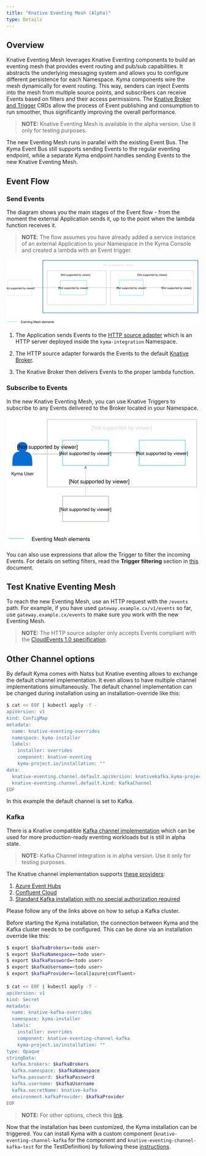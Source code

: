 ```yaml
---
title: "Knative Eventing Mesh (Alpha)"
type: Details
---
```


## Overview

Knative Eventing Mesh leverages Knative Eventing components to build an eventing mesh that provides event routing and pub/sub capabilities. It abstracts the underlying messaging system and allows you to configure different persistence for each Namespace. Kyma components wire the mesh dynamically for event routing. This way, senders can inject Events into the mesh from multiple source points, and subscribers can receive Events based on filters and their access permissions. The [Knative Broker and Trigger](https://knative.dev/docs/eventing/broker-trigger/) CRDs allow the process of Event publishing and consumption to run smoother, thus significantly improving the overall performance.   

 >**NOTE:** Knative Eventing Mesh is available in the alpha version. Use it only for testing purposes.
 
The new Eventing Mesh runs in parallel with the existing Event Bus. The Kyma Event Bus still supports sending Events to the regular eventing endpoint, while a separate Kyma endpoint handles sending Events to the new Knative Eventing Mesh. 

## Event Flow

### Send Events

The diagram shows you the main stages of the Event flow - from the moment the external Application sends it, up to the point when the lambda function receives it. 

>**NOTE**: The flow assumes you have already added a service instance of an external Application to your Namespace in the Kyma Console and created a lambda with an Event trigger. 

![Sending Events](./assets/knative-event-mesh-send-events.svg)

1. The Application sends Events to the [HTTP source adapter](https://github.com/kyma-project/kyma/tree/master/components/event-sources/adapter/http) which is an HTTP server deployed inside the `kyma-integration` Namespace.  

2. The HTTP source adapter forwards the Events to the default [Knative Broker](https://knative.dev/docs/eventing/broker-trigger).

3. The Knative Broker then delivers Events to the proper lambda function. 

### Subscribe to Events 

In the new Knative Eventing Mesh, you can use Knative Triggers to subscribe to any Events delivered to the Broker located in your Namespace.  

![Subscribe to Events](./assets/knative-event-mesh-subscription.svg)

You can also use expressions that allow the Trigger to filter the incoming Events. For details on setting filters, read the **Trigger filtering** section in [this](https://knative.dev/docs/eventing/broker-trigger/) document. 

## Test Knative Eventing Mesh

To reach the new Eventing Mesh, use an HTTP request with the `/events` path. 
For example, if you have used `gateway.example.cx/v1/events` so far, use `gateway.example.cx/events` to make sure you work with the new Eventing Mesh. 

>**NOTE:** The HTTP source adapter only accepts Events compliant with the [CloudEvents 1.0 specification](https://github.com/cloudevents/spec/blob/v1.0/spec.md).

## Other Channel options

By default Kyma comes with Natss but Knative eventing allows to exchange the default channel implementation. It even allows to have multiple channel implementations simultaneously.
The default channel implementation can be changed during installation using an installation-override like this:

```bash
$ cat << EOF | kubectl apply -f -
apiVersion: v1
kind: ConfigMap
metadata:
  name: knative-eventing-overrides
  namespace: kyma-installer
  labels:
    installer: overrides
    component: knative-eventing
    kyma-project.io/installation: ""
data:
  knative-eventing.channel.default.apiVersion: knativekafka.kyma-project.io/v1alpha1
  knative-eventing.channel.default.kind: KafkaChannel
EOF
```

In this example the default channel is set to Kafka.

### Kafka

There is a Knative compatible [Kafka channel implementation](https://github.com/kyma-incubator/knative-kafka) which can be used for more production-ready eventing workloads but is still in alpha state.

>**NOTE:** Kafka Channel integration is in alpha version. Use it only for testing purposes.

The Knative channel implementation supports [these providers](https://github.com/kyma-incubator/knative-kafka/blob/9eb3fa3f6e67ffc80b162d2ef4c8a8a3942d9c5f/resources/README.md#kafka-providers):

1. [Azure Event Hubs](https://azure.microsoft.com/en-us/services/event-hubs/)
2. [Confluent Cloud](https://www.confluent.io/confluent-cloud)
3. [Standard Kafka installation with no special authorization required](https://kafka.apache.org/quickstart)

Please follow any of the links above on how to setup a Kafka cluster.

Before starting the Kyma installation, the connection between Kyma and the Kafka cluster needs to be configured. This can be done via an installation override like this:

```bash
$ export $kafkaBrokers=<todo user>
$ export $kafkaNamespace=<todo user>
$ export $kafkaPassword=<todo user>
$ export $kafkaUsername=<todo user>
$ export $kafkaProvider=<local|azure|confluent>

$ cat << EOF | kubectl apply -f -
apiVersion: v1
kind: Secret
metadata:
  name: knative-kafka-overrides
  namespace: kyma-installer
  labels:
    installer: overrides
    component: knative-eventing-channel-kafka
    kyma-project.io/installation: ""
type: Opaque    
stringData:
  kafka.brokers: $kafkaBrokers
  kafka.namespace: $kafkaNamespace
  kafka.password: $kafkaPassword
  kafka.username: $kafkaUsername
  kafka.secretName: knative-kafka
  environment.kafkaProvider: $kafkaProvider
EOF
```

>**NOTE:** For other options, check this [link](https://github.com/kyma-incubator/knative-kafka/blob/master/resources/knative-kafka/values.yaml).

Now that the installation has been customized, the Kyma installation can be triggered. 
You can install Kyma with a custom component (`knative-eventing-channel-kafka` for the component and `knative-eventing-channel-kafka-test` for the TestDefinition) by following these [instructions](/root/kyma/#configuration-custom-component-installation).
